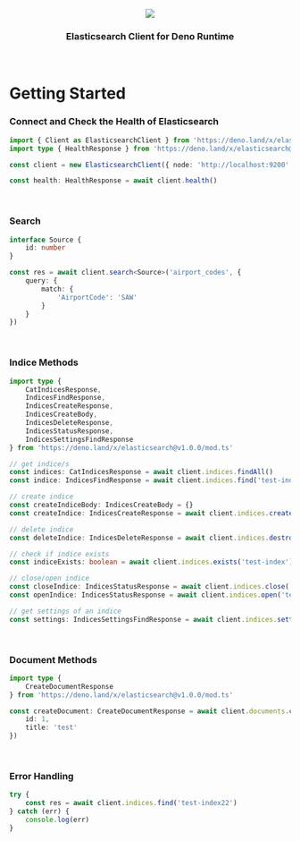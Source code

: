 <p align="center">
  <img src="https://user-images.githubusercontent.com/51231605/146690618-716a20dd-c3cd-4b30-a106-03108eb20cb0.png"/>

  <h3 align="center">Elasticsearch Client for Deno Runtime</p>
</p>

<br>

# Getting Started

### Connect and Check the Health of Elasticsearch
```ts
import { Client as ElasticsearchClient } from 'https://deno.land/x/elasticsearch@v1.0.0/mod.ts'
import type { HealthResponse } from 'https://deno.land/x/elasticsearch@v1.0.0/mod.ts'

const client = new ElasticsearchClient({ node: 'http://localhost:9200' })

const health: HealthResponse = await client.health()
```

<br>

### Search

```ts
interface Source {
    id: number
}

const res = await client.search<Source>('airport_codes', {
    query: {
        match: {
            'AirportCode': 'SAW'
        }
    }
})
```

<br>

### Indice Methods

```ts
import type {
    CatIndicesResponse,
    IndicesFindResponse,
    IndicesCreateResponse,
    IndicesCreateBody,
    IndicesDeleteResponse,
    IndicesStatusResponse,
    IndicesSettingsFindResponse
} from 'https://deno.land/x/elasticsearch@v1.0.0/mod.ts'

// get indice/s
const indices: CatIndicesResponse = await client.indices.findAll()
const indice: IndicesFindResponse = await client.indices.find('test-index')

// create indice
const createIndiceBody: IndicesCreateBody = {}
const createIndice: IndicesCreateResponse = await client.indices.create('test-index', createIndiceBody)

// delete indice
const deleteIndice: IndicesDeleteResponse = await client.indices.destroy('test-index')

// check if indice exists
const indiceExists: boolean = await client.indices.exists('test-index')

// close/open indice
const closeIndice: IndicesStatusResponse = await client.indices.close('test-index')
const openIndice: IndicesStatusResponse = await client.indices.open('test-index')

// get settings of an indice
const settings: IndicesSettingsFindResponse = await client.indices.settings('test-index')
```

<br>

### Document Methods

```ts
import type {
    CreateDocumentResponse
} from 'https://deno.land/x/elasticsearch@v1.0.0/mod.ts'

const createDocument: CreateDocumentResponse = await client.documents.create('test-index', {
    id: 1,
    title: 'test'
})
```

<br>

### Error Handling

```ts
try {
    const res = await client.indices.find('test-index22')
} catch (err) {
    console.log(err)
}
```

